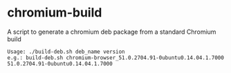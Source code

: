 # chromium-build
A script to generate a chromium deb package from a standard Chromium build
```
Usage: ./build-deb.sh deb_name version
e.g.: build-deb.sh chromium-browser_51.0.2704.91-0ubuntu0.14.04.1.7000 51.0.2704.91-0ubuntu0.14.04.1.7000
```
